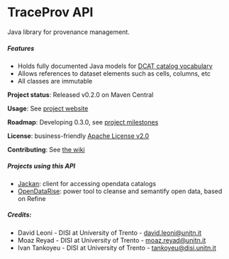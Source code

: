 TraceProv API
====

Java library for provenance management.

##### Features

 * Holds fully documented Java models for  <a href="http://www.w3.org/TR/vocab-dcat/" target="_blank"> DCAT catalog vocabulary </a>
 * Allows references to dataset elements such as cells, columns, etc
 * All classes are immutable

**Project status**: Released v0.2.0 on Maven Central

**Usage**: See [project website](http://opendatatrentino.github.io/traceprov/)

**Roadmap**: Developing 0.3.0, see [project milestones](../../milestones)

**License**: business-friendly [Apache License v2.0](LICENSE.txt)

**Contributing**: See [the wiki](../../wiki)

##### Projects using this API

* [Jackan](https://github.com/opendatatrentino/jackan): client for accessing opendata catalogs
* [OpenDataRise](https://github.com/opendatatrentino/OpenDataRise): power tool to cleanse and semantify open data, based on Refine

##### Credits:

* David Leoni - DISI at University of Trento - david.leoni@unitn.it
* Moaz Reyad - DISI at University of Trento - moaz.reyad@unitn.it
* Ivan Tankoyeu - DISI at University of Trento - tankoyeu@disi.unitn.it
